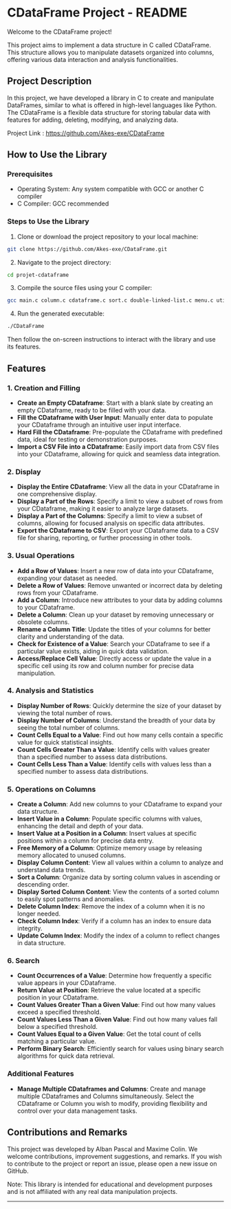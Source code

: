 # CDataFrame Project - README

Welcome to the CDataFrame project!

This project aims to implement a data structure in C called CDataFrame. This structure allows you to manipulate datasets organized into columns, offering various data interaction and analysis functionalities.

## Project Description
In this project, we have developed a library in C to create and manipulate DataFrames, similar to what is offered in high-level languages like Python. The CDataFrame is a flexible data structure for storing tabular data with features for adding, deleting, modifying, and analyzing data.

Project Link : https://github.com/Akes-exe/CDataFrame

## How to Use the Library
### Prerequisites
- Operating System: Any system compatible with GCC or another C compiler
- C Compiler: GCC recommended

### Steps to Use the Library
1. Clone or download the project repository to your local machine:
```bash
git clone https://github.com/Akes-exe/CDataFrame.git
```
2. Navigate to the project directory:
```bash
cd projet-cdataframe
```
3. Compile the source files using your C compiler:
```bash
gcc main.c column.c cdataframe.c sort.c double-linked-list.c menu.c utils.c -o CDataFrame
```
4. Run the generated executable:
```bash
./CDataFrame
```

Then follow the on-screen instructions to interact with the library and use its features.

## Features

### 1. Creation and Filling
- **Create an Empty CDataframe**: Start with a blank slate by creating an empty CDataframe, ready to be filled with your data.
- **Fill the CDataframe with User Input**: Manually enter data to populate your CDataframe through an intuitive user input interface.
- **Hard Fill the CDataframe**: Pre-populate the CDataframe with predefined data, ideal for testing or demonstration purposes.
- **Import a CSV File into a CDataframe**: Easily import data from CSV files into your CDataframe, allowing for quick and seamless data integration.

### 2. Display
- **Display the Entire CDataframe**: View all the data in your CDataframe in one comprehensive display.
- **Display a Part of the Rows**: Specify a limit to view a subset of rows from your CDataframe, making it easier to analyze large datasets.
- **Display a Part of the Columns**: Specify a limit to view a subset of columns, allowing for focused analysis on specific data attributes.
- **Export the CDataframe to CSV**: Export your CDataframe data to a CSV file for sharing, reporting, or further processing in other tools.

### 3. Usual Operations
- **Add a Row of Values**: Insert a new row of data into your CDataframe, expanding your dataset as needed.
- **Delete a Row of Values**: Remove unwanted or incorrect data by deleting rows from your CDataframe.
- **Add a Column**: Introduce new attributes to your data by adding columns to your CDataframe.
- **Delete a Column**: Clean up your dataset by removing unnecessary or obsolete columns.
- **Rename a Column Title**: Update the titles of your columns for better clarity and understanding of the data.
- **Check for Existence of a Value**: Search your CDataframe to see if a particular value exists, aiding in quick data validation.
- **Access/Replace Cell Value**: Directly access or update the value in a specific cell using its row and column number for precise data manipulation.

### 4. Analysis and Statistics
- **Display Number of Rows**: Quickly determine the size of your dataset by viewing the total number of rows.
- **Display Number of Columns**: Understand the breadth of your data by seeing the total number of columns.
- **Count Cells Equal to a Value**: Find out how many cells contain a specific value for quick statistical insights.
- **Count Cells Greater Than a Value**: Identify cells with values greater than a specified number to assess data distributions.
- **Count Cells Less Than a Value**: Identify cells with values less than a specified number to assess data distributions.

### 5. Operations on Columns
- **Create a Column**: Add new columns to your CDataframe to expand your data structure.
- **Insert Value in a Column**: Populate specific columns with values, enhancing the detail and depth of your data.
- **Insert Value at a Position in a Column**: Insert values at specific positions within a column for precise data entry.
- **Free Memory of a Column**: Optimize memory usage by releasing memory allocated to unused columns.
- **Display Column Content**: View all values within a column to analyze and understand data trends.
- **Sort a Column**: Organize data by sorting column values in ascending or descending order.
- **Display Sorted Column Content**: View the contents of a sorted column to easily spot patterns and anomalies.
- **Delete Column Index**: Remove the index of a column when it is no longer needed.
- **Check Column Index**: Verify if a column has an index to ensure data integrity.
- **Update Column Index**: Modify the index of a column to reflect changes in data structure.

### 6. Search
- **Count Occurrences of a Value**: Determine how frequently a specific value appears in your CDataframe.
- **Return Value at Position**: Retrieve the value located at a specific position in your CDataframe.
- **Count Values Greater Than a Given Value**: Find out how many values exceed a specified threshold.
- **Count Values Less Than a Given Value**: Find out how many values fall below a specified threshold.
- **Count Values Equal to a Given Value**: Get the total count of cells matching a particular value.
- **Perform Binary Search**: Efficiently search for values using binary search algorithms for quick data retrieval.

### Additional Features
- **Manage Multiple CDataframes and Columns**: Create and manage multiple CDataframes and Columns simultaneously. Select the CDataframe or Column you wish to modify, providing flexibility and control over your data management tasks.

## Contributions and Remarks
This project was developed by Alban Pascal and Maxime Colin. We welcome contributions, improvement suggestions, and remarks. If you wish to contribute to the project or report an issue, please open a new issue on GitHub.

Note: This library is intended for educational and development purposes and is not affiliated with any real data manipulation projects.

---
